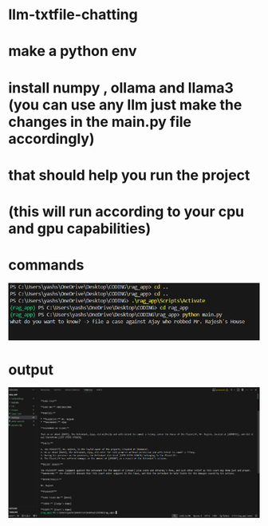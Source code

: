 # llm-txtfile-chatting

# make a python env
# install numpy , ollama and llama3 (you can use any llm just make the changes in the main.py file accordingly)
# that should help you run the project
# (this will run according to your cpu and gpu capabilities)
# commands

![Commands](https://github.com/hackice20/llm-txtfile-chatting/blob/main/Screenshot%202024-08-21%20143521.png)

# output

![output](https://github.com/hackice20/llm-txtfile-chatting/blob/main/Screenshot%202024-08-21%20143508.png)
